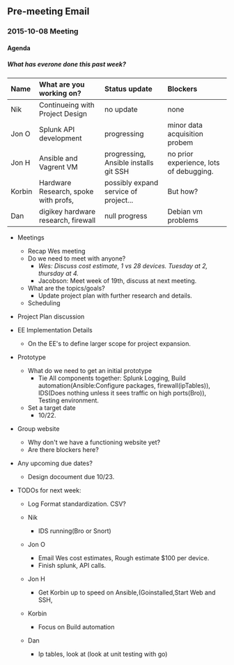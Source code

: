 ## Pre-meeting Email

### 2015-10-08 Meeting

#### Agenda

##### What has everone done this past week?

|Name|What are you working on?|Status update|Blockers|
|:---|:-----------------------|:------------|:-------|
|Nik|           Continueing with Project Design             |     no update       |   none    |
|Jon O|         Splunk API development            |     progressing     |   minor data acquisition probem    |
|Jon H|         Ansible and Vagrent VM             |    progressing, Ansible installs git SSH     |   no prior experience, lots of debugging.    |
|Korbin|        Hardware Research, spoke with profs,              |      possibly expand service of project...      |   But how?    |
|Dan|           digikey hardware research, firewall             |      null progress      |   Debian vm problems    |


* Meetings
   * Recap Wes meeting
   * Do we need to meet with anyone?
      *  *Wes: Discuss cost estimate, 1 vs 28 devices. Tuesday at 2, thursday at 4.*
      * Jacobson: Meet week of 19th, discuss at next meeting.
   * What are the topics/goals?
      * Update project plan with further research and details. 
   * Scheduling
* Project Plan discussion
* EE Implementation Details
   * On the EE's to define larger scope for project expansion.
* Prototype
   * What do we need to get an initial prototype
      * Tie All components together: Splunk Logging, Build automation(Ansible:Configure packages, firewall(ipTables)), IDS(Does nothing unless it sees traffic on high ports(Bro)), Testing environment.  
   * Set a target date
      * 10/22.
* Group website
   * Why don't we have a functioning website yet?
   * Are there blockers here?
* Any upcoming due dates?
   *  Design docoument due  10/23.

* TODOs for next week:
   * Log Format standardization. CSV?
  
   * Nik
      * IDS running(Bro or Snort)
   * Jon O
     * Email Wes cost estimates, Rough estimate $100 per device.
     * Finish splunk, API calls.
   * Jon H
      * Get Korbin up to speed on Ansible,(Goinstalled,Start Web and SSH,
   * Korbin
      * Focus on Build automation
   * Dan
      * Ip tables, look at (look at unit testing with go)
